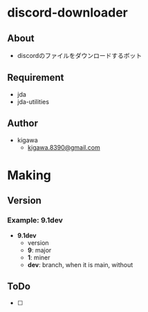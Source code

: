 # discord-downloader

## About

* discordのファイルをダウンロードするボット

## Requirement

* jda
* jda-utilities

## Author

* kigawa
    * kigawa.8390@gmail.com

# Making

## Version

### Example: 9.1dev

* **9.1dev**
    * version
    * **9**: major
    * **1**: miner
    * **dev**: branch, when it is main, without

## ToDo

* [ ] 